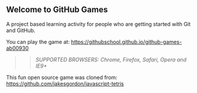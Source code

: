 ## Welcome to GitHub Games

A project based learning activity for people who are getting started with Git and GitHub.

You can play the game at: https://githubschool.github.io/github-games-ab00930

>> _*SUPPORTED BROWSERS*: Chrome, Firefox, Safari, Opera and IE9+_

This fun open source game was cloned from: https://github.com/jakesgordon/javascript-tetris
